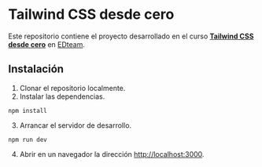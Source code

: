 # Tailwind CSS desde cero
Este repositorio contiene el proyecto desarrollado en el curso [**Tailwind CSS desde cero**](https://ed.team/cursos/tailwind) en [EDteam](https://ed.team).

## Instalación
1. Clonar el repositorio localmente.
2. Instalar las dependencias.

```
npm install
```

3. Arrancar el servidor de desarrollo.
```
npm run dev
```
4. Abrir en un navegador la dirección [http://localhost:3000](http://localhost:3000).

